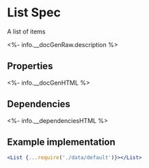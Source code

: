 ﻿# List Spec

A list of items

<%- info.__docGenRaw.description %>

## Properties

<%- info.__docGenHTML %>

## Dependencies

<%- info.__dependenciesHTML %>

## Example implementation

```jsx
<List {...require('./data/default')}></List>
```
